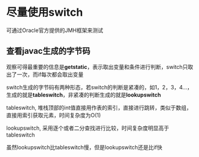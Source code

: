 # 尽量使用switch
可通过Oracle官方提供的JMH框架来测试

## 查看javac生成的字节码
观察可得最重要的信息是**getstatic**，表示取出变量和条件进行判断，switch只取出了一次，而if每次都会取出变量

switch生成的字节码有两种形态，若switch的判断是紧凑的，如1，2，3，4...，生成的就是**tableswitch**，非紧凑的判断生成的就是**lookupswitch**

tableswitch, 堆栈顶部的int值直接用作表的索引，直接进行跳转，类似于数组，直接用索引获取元素，时间复杂度为O(1)

lookupswitch, 采用逐个或者二分查找进行比较，时间复杂度明显高于tableswitch

虽然lookupswitch比tableswitch慢，但是lookupswitch还是比if快